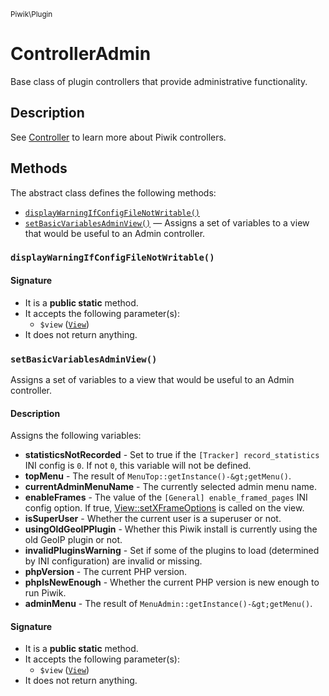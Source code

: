 <small>Piwik\Plugin</small>

ControllerAdmin
===============

Base class of plugin controllers that provide administrative functionality.

Description
-----------

See [Controller](#) to learn more about Piwik controllers.


Methods
-------

The abstract class defines the following methods:

- [`displayWarningIfConfigFileNotWritable()`](#displayWarningIfConfigFileNotWritable)
- [`setBasicVariablesAdminView()`](#setBasicVariablesAdminView) &mdash; Assigns a set of variables to a view that would be useful to an Admin controller.

### `displayWarningIfConfigFileNotWritable()` <a name="displayWarningIfConfigFileNotWritable"></a>

#### Signature

- It is a **public static** method.
- It accepts the following parameter(s):
    - `$view` ([`View`](../../Piwik/View.md))
- It does not return anything.

### `setBasicVariablesAdminView()` <a name="setBasicVariablesAdminView"></a>

Assigns a set of variables to a view that would be useful to an Admin controller.

#### Description

Assigns the following variables:

- **statisticsNotRecorded** - Set to true if the `[Tracker] record_statistics` INI
                              config is `0`. If not `0`, this variable will not be defined.
- **topMenu** - The result of `MenuTop::getInstance()-&gt;getMenu()`.
- **currentAdminMenuName** - The currently selected admin menu name.
- **enableFrames** - The value of the `[General] enable_framed_pages` INI config option. If
                   true, [View::setXFrameOptions](#) is called on the view.
- **isSuperUser** - Whether the current user is a superuser or not.
- **usingOldGeoIPPlugin** - Whether this Piwik install is currently using the old GeoIP
                            plugin or not.
- **invalidPluginsWarning** - Set if some of the plugins to load (determined by INI configuration)
                              are invalid or missing.
- **phpVersion** - The current PHP version.
- **phpIsNewEnough** - Whether the current PHP version is new enough to run Piwik.
- **adminMenu** - The result of `MenuAdmin::getInstance()-&gt;getMenu()`.

#### Signature

- It is a **public static** method.
- It accepts the following parameter(s):
    - `$view` ([`View`](../../Piwik/View.md))
- It does not return anything.

